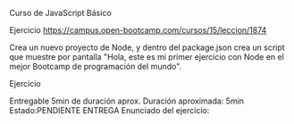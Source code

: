 Curso de JavaScript Básico

Ejercicio
https://campus.open-bootcamp.com/cursos/15/leccion/1874

Crea un nuevo proyecto de Node, y dentro del package.json crea un script que muestre por pantalla "Hola, este es mi primer ejercicio con Node en el mejor Bootcamp de programación del mundo".

Ejercicio

Entregable
5min de duración aprox.
Duración aproximada: 5min
Estado:PENDIENTE ENTREGA
Enunciado del ejercicio:
